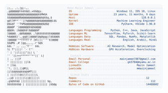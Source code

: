 <picture>
  <source srcset="https://raw.githubusercontent.com/mmazinjameel/mmazinjameel/main/dark_mode.svg?v=1760465740" media="(prefers-color-scheme: dark)">
  <img src="https://raw.githubusercontent.com/mmazinjameel/mmazinjameel/main/light_mode.svg?v=1760465740">
</picture>
